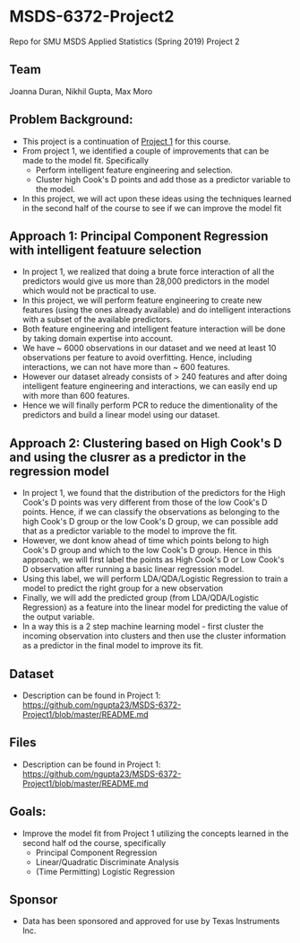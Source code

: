 # MSDS-6372-Project2
Repo for SMU MSDS Applied Statistics (Spring 2019) Project 2

## Team
Joanna Duran, Nikhil Gupta, Max Moro

##	Problem Background: 
*	This project is a continuation of [Project 1](https://github.com/ngupta23/MSDS-6372-Project1/tree/master/Presentation) for this course. 
* From project 1, we identified a couple of improvements that can be made to the model fit. Specifically
    - Perform intelligent feature engineering and selection.
    - Cluster high Cook's D points and add those as a predictor variable to the model.
* In this project, we will act upon these ideas using the techniques learned in the second half of the course to see if we can improve the model fit

## Approach 1: Principal Component Regression with intelligent featuure selection
* In project 1, we realized that doing a brute force interaction of all the predictors would give us more than 28,000 predictors in the model which would not be practical to use.
* In this project, we will perform feature engineering to create new features (using the ones already available) and do intelligent interactions with a subset of the available predictors. 
* Both feature engineering and intelligent feature interaction will be done by taking domain expertise into account. 
* We have ~ 6000 observations in our dataset and we need at least 10 observations per feature to avoid overfitting. Hence, including interactions, we can not have more than ~ 600 features. 
* However our dataset already consists of > 240 features and after doing intelligent feature engineering and interactions, we can easily end up with more than 600 features.
* Hence we will finally perform PCR to reduce the dimentionality of the predictors and build a linear model using our dataset. 

## Approach 2: Clustering based on High Cook's D and using the clusrer as a predictor in the regression model
* In project 1, we found that the distribution of the predictors for the High Cook's D points was very different from those of the low Cook's D points. Hence, if we can classify the observations as belonging to the high Cook's D group or the low Cook's D group, we can possible add that as a predictor variable to the model to improve the fit. 
* However, we dont know ahead of time which points belong to high Cook's D group and which to the low Cook's D group. Hence in this approach, we will first label the points as High Cook's D or Low Cook's D observation after running a basic linear regression model.
* Using this label, we will perform LDA/QDA/Logistic Regression to train a model to predict the right group for a new observation
 * Finally, we will add the predicted group (from LDA/QDA/Logistic Regression) as a feature into the linear model for predicting the value of the output variable.
 * In a way this is a 2 step machine learning model - first cluster the incoming observation into clusters and then use the cluster information as a predictor in the final model to improve its fit.
  
## Dataset
* Description can be found in Project 1: https://github.com/ngupta23/MSDS-6372-Project1/blob/master/README.md 

## Files
* Description can be found in Project 1: https://github.com/ngupta23/MSDS-6372-Project1/blob/master/README.md
  
## Goals:
* Improve the model fit from Project 1 utilizing the concepts learned in the second half od the course, specifically
  - Principal Component Regression
  - Linear/Quadratic Discriminate Analysis
  - (Time Permitting) Logistic Regression
  
## Sponsor
* Data has been sponsored and approved for use by Texas Instruments Inc. 


